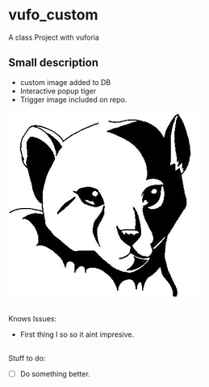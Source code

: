 # vufo_custom
A class Project with vuforia
## Small description
* custom image added to DB
* Interactive popup tiger
* Trigger image included on repo.

![Screenshot](felino.jpg)
## 
Knows Issues:
* First thing I so so it aint impresive.
##
Stuff to do:
- [ ] Do something better.
